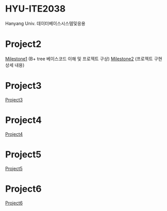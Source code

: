 # HYU-ITE2038
Hanyang Univ. 데이터베이스시스템및응용

# Project2
[Milestone1](https://github.com/dycha0430/HYU-ITE2038/wiki/Project2-Milestone1) (B+ tree 베이스코드 이해 및 프로젝트 구상)
[Milestone2](https://github.com/dycha0430/HYU-ITE2038/wiki/Project2-Milestone2) (프로젝트 구현 상세 내용)

# Project3
[Project3](https://github.com/dycha0430/HYU-ITE2038/wiki/Project3)

# Project4
[Project4](https://github.com/dycha0430/HYU-ITE2038/wiki/Project4)

# Project5
[Project5](https://github.com/dycha0430/HYU-ITE2038/wiki/Project5)

# Project6
[Project6](https://github.com/dycha0430/HYU-ITE2038/wiki/Project6)
